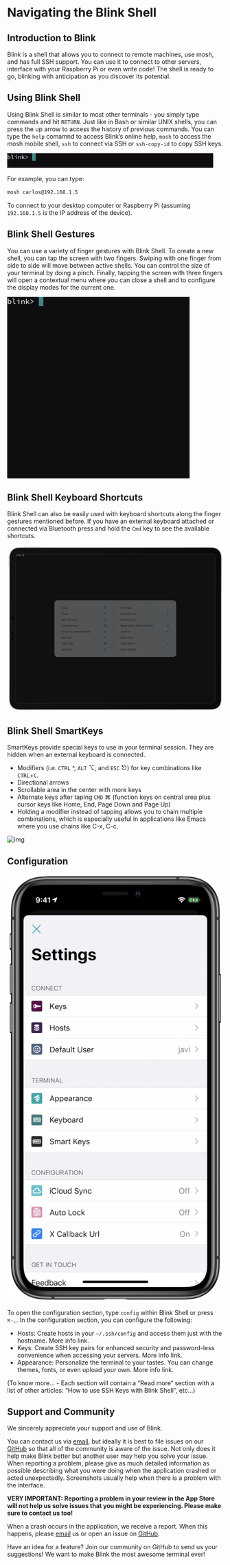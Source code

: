 # Navigating the Blink Shell

## Introduction to Blink

Blink is a shell that allows you to connect to remote machines, use mosh, and has full SSH support. You can use it to connect to other servers, interface with your Raspberry Pi or even write code! The shell is ready to go, blinking with anticipation as you discover its potential.

## Using Blink Shell

Using Blink Shell is similar to most other terminals - you simply type commands and hit `RETURN`. Just like in Bash or similar UNIX shells, you can press the up arrow to access the history of previous commands. You can type the `help` comamnd to access Blink’s online help, `mosh` to access the mosh mobile shell, `ssh` to connect via SSH or `ssh-copy-id` to copy SSH keys.

![img](navigating-blink-shell-image1.gif)

For example, you can type:

```bash
mosh carlos@192.168.1.5
```

To connect to your desktop computer or Raspberry Pi (assuming `192.168.1.5` is the IP address of the device).

## Blink Shell Gestures

You can use a variety of finger gestures with Blink Shell. To create a new shell, you can tap the screen with two fingers. Swiping with one finger from side to side will move between active shells. You can control the size of your terminal by doing a pinch. Finally, tapping the screen with three fingers will open a contextual menu where you can close a shell and to configure the display modes for the current one.

![img](navigating-blink-shell-image2.gif)

## Blink Shell Keyboard Shortcuts

Blink Shell can also be easily used with keyboard shortcuts along the finger gestures mentioned before. If you have an external keyboard attached or connected via Bluetooth press and hold the `Cmd` key to see the available shortcuts.

![img](navigating-blink-shell-image3.png)

## Blink Shell SmartKeys

SmartKeys provide special keys to use in your terminal session. They are hidden when an external keyboard is connected.

- Modifiers (i.e. `CTRL` ^, `ALT` ⌥, and `ESC` ⎋) for key combinations like `CTRL`+`C`.
- Directional arrows
- Scrollable area in the center with more keys
- Alternate keys after taping `CMD` ⌘ (function keys on central area plus cursor keys like Home, End, Page Down and Page Up)
- Holding a modifier instead of tapping allows you to chain multiple combinations, which is especially useful in applications like Emacs where you use chains like C-x, C-c.

![img](navigating-blink-shell-image4.gif)

## Configuration

![img](navigating-blink-shell-image5.png)

To open the configuration section, type `config` within Blink Shell or press `⌘-,`. In the configuration section, you can configure the following:

- Hosts: Create hosts in your `~/.ssh/config` and access them just with the hostname. More info link.
- Keys: Create SSH key pairs for enhanced security and password-less convenience when accessing your servers. More info link.
- Appearance: Personalize the terminal to your tastes. You can change themes, fonts, or even upload your own. More info link.

(To know more... - Each section will contain a “Read more“ section with a list of other articles: “How to use SSH Keys with Blink Shell”, etc…)

## Support and Community

We sincerely appreciate your support and use of Blink.

You can contact us via [email](mailto:hello@blink.sh), but ideally it is best to file issues on our [GitHub](https://github.com/blinksh/blink/issues) so that all of the community is aware of the issue. Not only does it help make Blink better but another user may help you solve your issue. When reporting a problem, please give as much detailed information as possible describing what you were doing when the application crashed or acted unexpectedly. Screenshots usually help when there is a problem with the interface.

**VERY IMPORTANT: Reporting a problem in your review in the App Store will not help us solve issues that you might be experiencing. Please make sure to contact us too!**

When a crash occurs in the application, we receive a report. When this happens, please [email](mailto:hello@blink.sh) us or open an issue on [GitHub](https://github.com/blinksh/blink/issues).

Have an idea for a feature? Join our community on GitHub to send us your suggestions! We want to make Blink the most awesome terminal ever!
